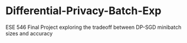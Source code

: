 # Differential-Privacy-Batch-Exp
ESE 546 Final Project exploring the tradeoff between DP-SGD minibatch sizes and accuracy
